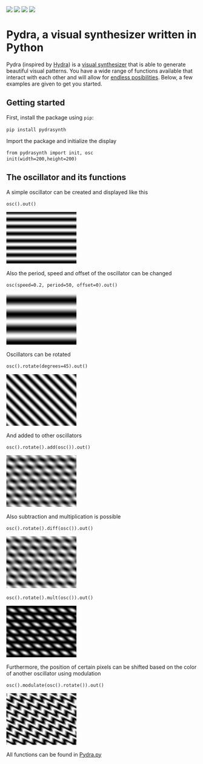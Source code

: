 <div>
<img width="200" src="https://raw.githubusercontent.com/daanklijn/pydra/master/gifs/pydra1.gif">
<img width="200" src="https://raw.githubusercontent.com/daanklijn/pydra/master/gifs/pydra4.gif">
<img width="200"  src="https://raw.githubusercontent.com/daanklijn/pydra/master/gifs/pydra2.gif">
<img width="200"  src="https://raw.githubusercontent.com/daanklijn/pydra/master/gifs/pydra3.gif">
</div>


# Pydra, a visual synthesizer written in Python

Pydra (inspired by [Hydra](https://github.com/ojack/hydra)) is a [visual synthesizer](https://en.wikipedia.org/wiki/Video_synthesizer) that is able to generate beautiful visual patterns. You have a wide range of functions available that interact with each other and will allow for [endless posibilities](https://github.com/daanklijn/pydra/blob/master/more.md). Below, a few examples are given to get you started. 

## Getting started

First, install the package using `pip`:

`pip install pydrasynth`

Import the package and initialize the display

```
from pydrasynth import init, osc
init(width=200,height=200)
```

## The oscillator and its functions

A simple oscillator can be created and displayed like this

```
osc().out()
```

![](https://raw.githubusercontent.com/daanklijn/pydra/master/gifs/osc1.gif)

Also the period, speed and offset of the oscillator can be changed

```
osc(speed=0.2, period=50, offset=0).out()
```

![](https://raw.githubusercontent.com/daanklijn/pydra/master/gifs/osc3.gif)

Oscillators can be rotated


```
osc().rotate(degrees=45).out()
```

![](https://raw.githubusercontent.com/daanklijn/pydra/master/gifs/osc2.gif)


And added to other oscillators


```
osc().rotate().add(osc()).out()
```

![](https://raw.githubusercontent.com/daanklijn/pydra/master/gifs/osc4.gif)

Also subtraction and multiplication is possible

```
osc().rotate().diff(osc()).out()
```

![](https://raw.githubusercontent.com/daanklijn/pydra/master/gifs/osc5.gif)


```
osc().rotate().mult(osc()).out()
```

![](https://raw.githubusercontent.com/daanklijn/pydra/master/gifs/osc6.gif)

Furthermore, the position of certain pixels can be shifted based on the color of another oscillator using modulation

```
osc().modulate(osc().rotate()).out()
```

![](https://raw.githubusercontent.com/daanklijn/pydra/master/gifs/osc7.gif)

<!--- Chaining a couple of oscillators and functions together can result in amazing stuff --->

All functions can be found in [Pydra.py](https://github.com/daanklijn/pydra/blob/master/pydrasynth/Pydra.py)
